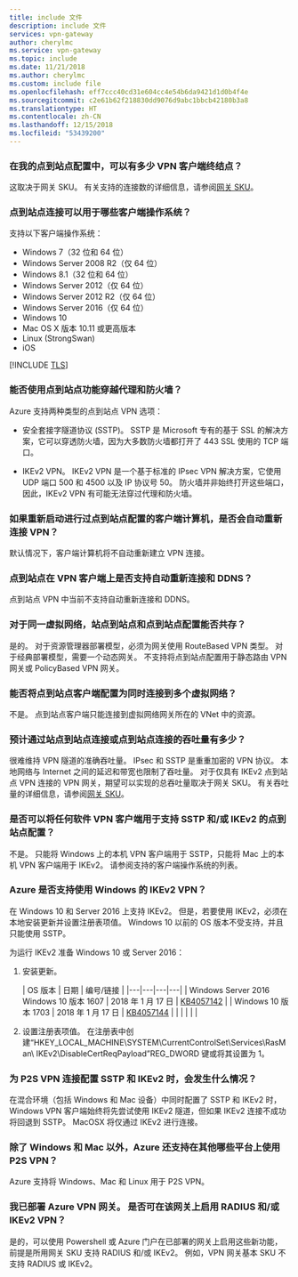 ```yaml
---
title: include 文件
description: include 文件
services: vpn-gateway
author: cherylmc
ms.service: vpn-gateway
ms.topic: include
ms.date: 11/21/2018
ms.author: cherylmc
ms.custom: include file
ms.openlocfilehash: eff7ccc40cd31e604cc4e54b6da9421d1d0b4f4e
ms.sourcegitcommit: c2e61b62f218830dd9076d9abc1bbcb42180b3a8
ms.translationtype: HT
ms.contentlocale: zh-CN
ms.lasthandoff: 12/15/2018
ms.locfileid: "53439200"
---
```

### <a name="how-many-vpn-client-endpoints-can-i-have-in-my-point-to-site-configuration"></a>在我的点到站点配置中，可以有多少 VPN 客户端终结点？

这取决于网关 SKU。 有关支持的连接数的详细信息，请参阅[网关 SKU](../articles/vpn-gateway/vpn-gateway-about-vpngateways.md#gwsku)。

### <a name="supportedclientos"></a>点到站点连接可以用于哪些客户端操作系统？

支持以下客户端操作系统：

* Windows 7（32 位和 64 位）
* Windows Server 2008 R2（仅 64 位）
* Windows 8.1（32 位和 64 位）
* Windows Server 2012（仅 64 位）
* Windows Server 2012 R2（仅 64 位）
* Windows Server 2016（仅 64 位）
* Windows 10
* Mac OS X 版本 10.11 或更高版本
* Linux (StrongSwan)
* iOS

[!INCLUDE [TLS](vpn-gateway-tls-updates.md)]

### <a name="can-i-traverse-proxies-and-firewalls-using-point-to-site-capability"></a>能否使用点到站点功能穿越代理和防火墙？

Azure 支持两种类型的点到站点 VPN 选项：

* 安全套接字隧道协议 (SSTP)。 SSTP 是 Microsoft 专有的基于 SSL 的解决方案，它可以穿透防火墙，因为大多数防火墙都打开了 443 SSL 使用的 TCP 端口。

* IKEv2 VPN。 IKEv2 VPN 是一个基于标准的 IPsec VPN 解决方案，它使用 UDP 端口 500 和 4500 以及 IP 协议号  50。 防火墙并非始终打开这些端口，因此，IKEv2 VPN 有可能无法穿过代理和防火墙。

### <a name="if-i-restart-a-client-computer-configured-for-point-to-site-will-the-vpn-automatically-reconnect"></a>如果重新启动进行过点到站点配置的客户端计算机，是否会自动重新连接 VPN？

默认情况下，客户端计算机将不自动重新建立 VPN 连接。

### <a name="does-point-to-site-support-auto-reconnect-and-ddns-on-the-vpn-clients"></a>点到站点在 VPN 客户端上是否支持自动重新连接和 DDNS？

点到站点 VPN 中当前不支持自动重新连接和 DDNS。

### <a name="can-i-have-site-to-site-and-point-to-site-configurations-coexist-for-the-same-virtual-network"></a>对于同一虚拟网络，站点到站点和点到站点配置能否共存？

是的。 对于资源管理器部署模型，必须为网关使用 RouteBased VPN 类型。 对于经典部署模型，需要一个动态网关。 不支持将点到站点配置用于静态路由 VPN 网关或 PolicyBased VPN 网关。

### <a name="can-i-configure-a-point-to-site-client-to-connect-to-multiple-virtual-networks-at-the-same-time"></a>能否将点到站点客户端配置为同时连接到多个虚拟网络？

不是。 点到站点客户端只能连接到虚拟网络网关所在的 VNet 中的资源。

### <a name="how-much-throughput-can-i-expect-through-site-to-site-or-point-to-site-connections"></a>预计通过站点到站点连接或点到站点连接的吞吐量有多少？

很难维持 VPN 隧道的准确吞吐量。 IPsec 和 SSTP 是重重加密的 VPN 协议。 本地网络与 Internet 之间的延迟和带宽也限制了吞吐量。 对于仅具有 IKEv2 点到站点 VPN 连接的 VPN 网关，期望可以实现的总吞吐量取决于网关 SKU。 有关吞吐量的详细信息，请参阅[网关 SKU](../articles/vpn-gateway/vpn-gateway-about-vpngateways.md#gwsku)。

### <a name="can-i-use-any-software-vpn-client-for-point-to-site-that-supports-sstp-andor-ikev2"></a>是否可以将任何软件 VPN 客户端用于支持 SSTP 和/或 IKEv2 的点到站点配置？

不是。 只能将 Windows 上的本机 VPN 客户端用于 SSTP，只能将 Mac 上的本机 VPN 客户端用于 IKEv2。 请参阅支持的客户端操作系统的列表。

### <a name="does-azure-support-ikev2-vpn-with-windows"></a>Azure 是否支持使用 Windows 的 IKEv2 VPN？

在 Windows 10 和 Server 2016 上支持 IKEv2。 但是，若要使用 IKEv2，必须在本地安装更新并设置注册表项值。 Windows 10 以前的 OS 版本不受支持，并且只能使用 SSTP。

为运行 IKEv2 准备 Windows 10 或 Server 2016：

1. 安装更新。

   | OS 版本 | 日期 | 编号/链接 |
   |---|---|---|---|
   | Windows Server 2016<br>Windows 10 版本 1607 | 2018 年 1 月 17 日 | [KB4057142](https://support.microsoft.com/help/4057142/windows-10-update-kb4057142) |
   | Windows 10 版本 1703 | 2018 年 1 月 17 日 | [KB4057144](https://support.microsoft.com/help/4057144/windows-10-update-kb4057144) |
   |  |  |  |  |

2. 设置注册表项值。 在注册表中创建“HKEY_LOCAL_MACHINE\SYSTEM\CurrentControlSet\Services\RasMan\ IKEv2\DisableCertReqPayload”REG_DWORD 键或将其设置为 1。

### <a name="what-happens-when-i-configure-both-sstp-and-ikev2-for-p2s-vpn-connections"></a>为 P2S VPN 连接配置 SSTP 和 IKEv2 时，会发生什么情况？

在混合环境（包括 Windows 和 Mac 设备）中同时配置了 SSTP 和 IKEv2 时，Windows VPN 客户端始终将先尝试使用 IKEv2 隧道，但如果 IKEv2 连接不成功将回退到 SSTP。 MacOSX 将仅通过 IKEv2 进行连接。

### <a name="other-than-windows-and-mac-which-other-platforms-does-azure-support-for-p2s-vpn"></a>除了 Windows 和 Mac 以外，Azure 还支持在其他哪些平台上使用 P2S VPN？

Azure 支持将 Windows、Mac 和 Linux 用于 P2S VPN。

### <a name="i-already-have-an-azure-vpn-gateway-deployed-can-i-enable-radius-andor-ikev2-vpn-on-it"></a>我已部署 Azure VPN 网关。 是否可在该网关上启用 RADIUS 和/或 IKEv2 VPN？

是的，可以使用 Powershell 或 Azure 门户在已部署的网关上启用这些新功能，前提是所用网关 SKU 支持 RADIUS 和/或 IKEv2。 例如，VPN 网关基本 SKU 不支持 RADIUS 或 IKEv2。
